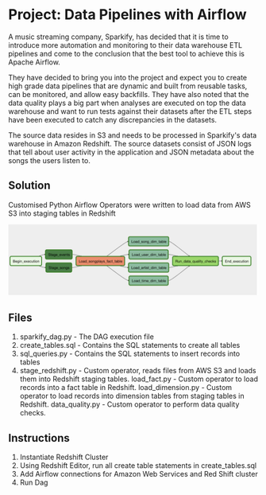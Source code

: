 # Project: Data Pipelines with Airflow
A music streaming company, Sparkify, has decided that it is time to introduce more automation and monitoring to their data warehouse ETL pipelines and come to the conclusion that the best tool to achieve this is Apache Airflow.

They have decided to bring you into the project and expect you to create high grade data pipelines that are dynamic and built from reusable tasks, can be monitored, and allow easy backfills. They have also noted that the data quality plays a big part when analyses are executed on top the data warehouse and want to run tests against their datasets after the ETL steps have been executed to catch any discrepancies in the datasets.

The source data resides in S3 and needs to be processed in Sparkify's data warehouse in Amazon Redshift. The source datasets consist of JSON logs that tell about user activity in the application and JSON metadata about the songs the users listen to.

## Solution
Customised Python Airflow Operators were written to load data from AWS S3 into staging tables in Redshift

![Dag dependencies](dependencies.png)

## Files 
1. sparkify_dag.py - The DAG execution file
2. create_tables.sql - Contains the SQL statements to create all tables
3. sql_queries.py - Contains the SQL statements to insert records into tables
4. stage_redshift.py - Custom operator, reads files from AWS S3 and loads them into Redshift staging tables.
load_fact.py - Custom operator to load records into a fact table in Redshift.
load_dimension.py - Custom operator to load records into dimension tables from staging tables in Redshift.
data_quality.py - Custom operator to perform data quality checks.

## Instructions
1. Instantiate Redshift Cluster
2. Using Redshift Editor, run all create table statements in create_tables.sql
3. Add Airflow connections for Amazon Web Services and Red Shift cluster
4. Run Dag
